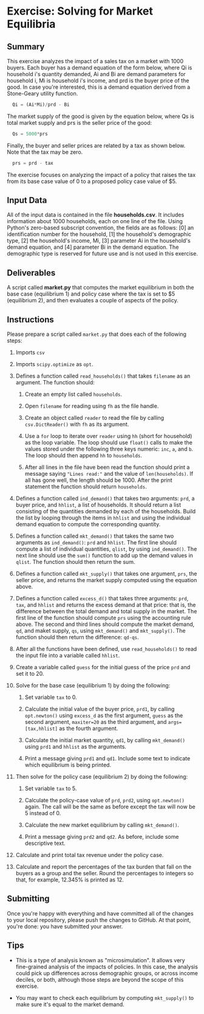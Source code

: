 # Exercise: Solving for Market Equilibria

## Summary

This exercise analyzes the impact of a sales tax on a market with 1000 buyers. Each buyer has a demand equation of the form below, where Qi is household i's quantity demanded, Ai and Bi are demand parameters for household i, Mi is household i's income, and prd is the buyer price of the good. In case you're interested, this is a demand equation derived from a Stone-Geary utility function.

````python
  Qi = (Ai*Mi)/prd - Bi
````

The market supply of the good is given by the equation below, where Qs is total market supply and prs is the seller price of the good:

````python
  Qs = 5000*prs
````

Finally, the buyer and seller prices are related by a tax as shown below. Note that the tax may be zero.

````python
  prs = prd - tax
````

The exercise focuses on analyzing the impact of a policy that raises the tax from its base case value of 0 to a proposed policy case value of $5.

## Input Data

All of the input data is contained in the file **households.csv**. It includes information about 1000 households, each on one line of the file. Using Python's zero-based subscript convention, the fields are as follows: [0] an identification number for the household, [1] the household's demographic type, [2] the household's income, Mi, [3] parameter Ai in the household's demand equation, and [4] parameter Bi in the demand equation. The demographic type is reserved for future use and is not used in this exercise.

## Deliverables

A script called **market.py** that computes the market equilibrium in both the base case (equilibrium 1) and policy case where the tax is set to $5 (equilibrium 2), and then evaluates a couple of aspects of the policy.

## Instructions

Please prepare a script called `market.py` that does each of the following steps:

1. Imports `csv`

1. Imports `scipy.optimize` as `opt`.

1. Defines a function called `read_households()` that takes `filename` as an argument. The function should:

    1. Create an empty list called `households`.

    1. Open `filename` for reading using `fh` as the file handle.

    1. Create an object called `reader` to read the file by calling `csv.DictReader()` with `fh` as its argument.

    1. Use a `for` loop to iterate over `reader` using `hh` (short for household) as the loop variable. The loop should use `float()` calls to make the values stored under the following three keys numeric: `inc`, `a`, and `b`. The loop should then append `hh` to `households`.

    1. After all lines in the file have been read the function should print a message saying `"Lines read:"` and the value of `len(households)`. If all has gone well, the length should be 1000. After the print statement the function should return `households`.

1. Defines a function called `ind_demand()` that takes two arguments: `prd`, a buyer price, and `hhlist`, a list of households. It should return a list consisting of the quantities demanded by each of the households. Build the list by looping through the items in `hhlist` and using the individual demand equation to compute the corresponding quantity.

1. Defines a function called `mkt_demand()` that takes the same two arguments as `ind_demand()`: `prd` and `hhlist`. The first line should compute a list of individual quantities, `qlist`, by using `ind_demand()`. The next line should use the `sum()` function to add up the demand values in `qlist`. The function should then return the sum.

1. Defines a function called `mkt_supply()` that takes one argument, `prs`, the seller price, and returns the market supply computed using the equation above.

1. Defines a function called `excess_d()` that takes three arguments: `prd`, `tax`, and `hhlist` and returns the excess demand at that price: that is, the difference between the total demand and total supply in the market. The first line of the function should compute `prs` using the accounting rule above. The second and third lines should compute the market demand, `qd`, and maket supply, `qs`, using `mkt_demand()` and `mkt_supply()`. The function should then return the difference: `qd-qs`.

1. After all the functions have been defined, use `read_households()` to read the input file into a variable called `hhlist`.

1. Create a variable called `guess` for the initial guess of the price `prd` and set it to 20.

1. Solve for the base case (equilibrium 1) by doing the following:

    1. Set variable `tax` to 0.

    1. Calculate the initial value of the buyer price, `prd1`, by calling `opt.newton()` using `excess_d` as the first argument, `guess` as the second argument, `maxiter=20` as the third argument, and `args=[tax,hhlist]` as the fourth argument.

    1. Calculate the initial market quantity, `qd1`, by calling `mkt_demand()` using `prd1` and `hhlist` as the arguments.

    1. Print a message giving `prd1` and `qd1`. Include some text to indicate which equilibrium is being printed.

1. Then solve for the policy case (equilibrium 2) by doing the following:

    1. Set variable `tax` to 5.

    1. Calculate the policy-case value of `prd`, `prd2`, using `opt.newton()` again. The call will be the same as before except the tax will now be 5 instead of 0.

    1. Calculate the new market equilibrium by calling `mkt_demand()`.

    1. Print a message giving `prd2` and `qd2`. As before, include some descriptive text.

1. Calculate and print total tax revenue under the policy case.

1. Calculate and report the percentages of the tax burden that fall on the buyers as a group and the seller. Round the percentages to integers so that, for example, 12.345% is printed as 12.

## Submitting

Once you're happy with everything and have committed all of the changes to your local repository, please push the changes to GitHub. At that point, you're done: you have submitted your answer.

## Tips

+ This is a type of analysis known as "microsimulation". It allows very fine-grained analysis of the impacts of policies. In this case, the analysis could pick up differences across demographic groups, or across income deciles, or both, although those steps are beyond the scope of this exercise.

+ You may want to check each equilibrium by computing `mkt_supply()` to make sure it's equal to the market demand.
